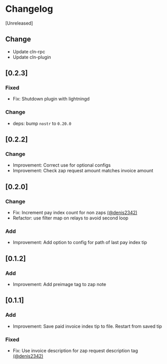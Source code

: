 # Changelog

[Unreleased]

## Change
- Update cln-rpc
- Update cln-plugin

## [0.2.3]
### Fixed
- Fix: Shutdown plugin with lightningd

### Change
- deps: bump `nostr` to `0.20.0`

## [0.2.2]
### Change
- Improvement: Correct use for optional configs
- Improvement: Check zap request amount matches invoice amount

## [0.2.0]
### Change
- Fix: Increment pay index count for non zaps [(@denis2342)](https://github.com/denis2342) 
- Refactor: use filter map on relays to avoid second loop
### Add
- Improvement: Add option to config for path of last pay index tip

## [0.1.2] 
### Add 
- Improvement: Add preimage tag to zap note

## [0.1.1]
### Add
- Improvement: Save paid invoice index tip to file. Restart from saved tip
### Fixed
- Fix: Use invoice description for zap request description tag [(@denis2342)](https://github.com/denis2342)
